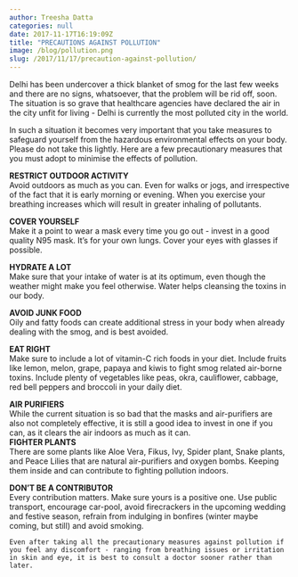 ```yaml
---
author: Treesha Datta 
categories: null
date: 2017-11-17T16:19:09Z
title: "PRECAUTIONS AGAINST POLLUTION"
image: /blog/pollution.png
slug: /2017/11/17/precaution-against-pollution/
---
```



Delhi has been undercover a thick blanket of smog for the last few weeks and there are no signs, whatsoever, that the problem will be rid off, soon. The situation is so grave that healthcare agencies have declared the air in the city unfit for living - Delhi is currently the most polluted city in the world. 

In such a situation it becomes very important that you take measures to safeguard yourself from the hazardous environmental effects on your body. Please do not take this lightly. Here are a few precautionary measures that you must adopt to minimise the effects of pollution.                                         

  **RESTRICT OUTDOOR ACTIVITY**                           
    Avoid outdoors as much as you can. Even for walks or jogs, and irrespective of the fact that it is early morning or evening. When you exercise your breathing increases which will result in greater inhaling of pollutants.                                    

  **COVER YOURSELF**                                 
    Make it a point to wear a mask every time you go out - invest in a good quality N95 mask. It’s for your own lungs. Cover your eyes with glasses if possible.                             

  **HYDRATE A LOT**                                                
    Make sure that your intake of water is at its optimum, even though the weather might make you feel otherwise. Water helps cleansing the toxins in our body.                                

  **AVOID JUNK FOOD**                                                       
    Oily and fatty foods can create additional stress in your body when already dealing with the smog, and is best avoided.                                                

  **EAT RIGHT**                                                       
    Make sure to include a lot of vitamin-C rich foods in your diet. Include fruits like lemon, melon, grape, papaya and kiwis to fight smog related air-borne toxins. Include plenty of vegetables like peas, okra, cauliflower, cabbage, red bell peppers and broccoli in your daily diet.                        

  **AIR PURIFIERS**                                                         
    While the current situation is so bad that the masks and air-purifiers are also not completely effective, it is still a good idea to invest in one if you can, as it clears the air indoors as much as it can.                                    
  **FIGHTER PLANTS**                                                  
    There are some plants like Aloe Vera, Fikus, Ivy, Spider plant, Snake plants, and Peace Lilies that are natural air-purifiers and oxygen bombs. Keeping them inside and can contribute to fighting pollution indoors.           

  **DON’T BE A CONTRIBUTOR**                                                       
    Every contribution matters. Make sure yours is a positive one. Use public transport, encourage car-pool, avoid firecrackers in the upcoming wedding and festive season, refrain from indulging in bonfires (winter maybe coming, but still) and avoid smoking.                                         

    Even after taking all the precautionary measures against pollution if you feel any discomfort - ranging from breathing issues or irritation in skin and eye, it is best to consult a doctor sooner rather than later. 
  




